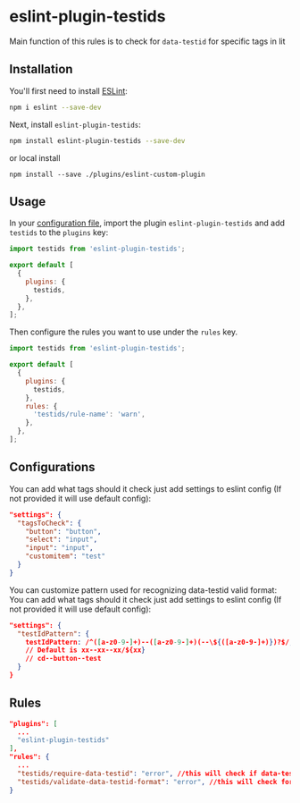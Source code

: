 # eslint-plugin-testids

Main function of this rules is to check for `data-testid` for specific tags in lit

## Installation

You'll first need to install [ESLint](https://eslint.org/):

```sh
npm i eslint --save-dev
```

Next, install `eslint-plugin-testids`:

```sh
npm install eslint-plugin-testids --save-dev
```

or local install

```
npm install --save ./plugins/eslint-custom-plugin
```

## Usage

In your [configuration file](https://eslint.org/docs/latest/use/configure/configuration-files#configuration-file), import the plugin `eslint-plugin-testids` and add `testids` to the `plugins` key:

```js
import testids from 'eslint-plugin-testids';

export default [
  {
    plugins: {
      testids,
    },
  },
];
```

Then configure the rules you want to use under the `rules` key.

```js
import testids from 'eslint-plugin-testids';

export default [
  {
    plugins: {
      testids,
    },
    rules: {
      'testids/rule-name': 'warn',
    },
  },
];
```

## Configurations

You can add what tags should it check just add settings to eslint config (If not provided it will use default config):

```json
"settings": {
  "tagsToCheck": {
    "button": "button",
    "select": "input",
    "input": "input",
    "customitem": "test"
  }
}
```

You can customize pattern used for recognizing data-testid valid format:
You can add what tags should it check just add settings to eslint config (If not provided it will use default config):

```json
"settings": {
  "testIdPattern": {
    testIdPattern: /^([a-z0-9-]+)--([a-z0-9-]+)(--\${([a-z0-9-]+)})?$/,
    // Default is xx--xx--xx/${xx}
    // cd--button--test
  }
}
```

## Rules

```json
"plugins": [
  ...
  "eslint-plugin-testids"
],
"rules": {
  ...
  "testids/require-data-testid": "error", //this will check if data-testid is added
  "testids/validate-data-testid-format": "error", //this will check formatting (ad--button--test)
}
```

